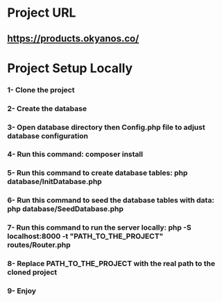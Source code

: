 # Project URL

## https://products.okyanos.co/

# Project Setup Locally 

### 1- Clone the project

### 2- Create the database 

### 3- Open database directory then Config.php file to adjust database configuration

### 4- Run this command: composer install

### 5- Run this command to create database tables: php database/InitDatabase.php

### 6- Run this command to seed the database tables with data: php database/SeedDatabase.php

### 7- Run this command to run the server locally: php -S localhost:8000 -t "PATH_TO_THE_PROJECT" routes/Router.php

### 8- Replace PATH_TO_THE_PROJECT with the real path to the cloned project

### 9- Enjoy
